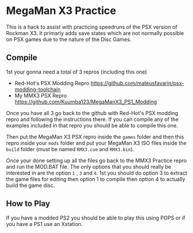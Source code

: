 # MegaMan X3 Practice
This is a hack to assist with practicing speedruns of the PSX version of Rockman X3.
It primarly adds save states which are not normally possible on PSX games due to the nature of the Disc Games.

## Compile
1st your gonna need a total of 3 repros (including this one)
 * Red-Hot's PSX Modding Repro https://github.com/mateusfavarin/psx-modding-toolchain
 * My MMX3 PSX Repro https://github.com/Kuumba123/MegaManX3_PS1_Modding

Once you have all 3 go back to the github with Red-Hot's PSX modding repro and following the instructions there. If you can compile any of the examples included in that repro you should be able to compile this one.

Then put the MegaMan X3 PSX repro inside the `games` folder and then this repro inside your `mods` folder and put your MegaMan X3 ISO files inside the `build` folder (must be named `RMX3.cue` and `RMX3.bin`).

Once your done setting up all the files go back to the MMX3 Practice repro and run the MOD.BAT file. The only options that you should really be interested in are the option `1` , `3` and `4`. 1st you should do option 3 to extract the game files for editing then option 1 to compile then option 4 to actually build the game disc.

## How to Play
If you have a modded PS2 you should be able to play this using POPS or if you have a PS1 use an Xstation.